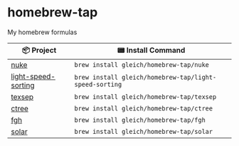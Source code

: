 # homebrew-tap

My homebrew formulas

| 📦 Project                                                           | 📟 Install Command                                      |
| -------------------------------------------------------------------- | ------------------------------------------------------- |
| [nuke](https://github.com/gleich/nuke)                               | `brew install gleich/homebrew-tap/nuke`                |
| [light-speed-sorting](https://github.com/gleich/Light-Speed-Sorting) | `brew install gleich/homebrew-tap/light-speed-sorting` |
| [texsep](https://github.com/gleich/texsep)                           | `brew install gleich/homebrew-tap/texsep`              |
| [ctree](https://github.com/gleich/ctree)                             | `brew install gleich/homebrew-tap/ctree`               |
| [fgh](https://github.com/gleich/fgh)                                 | `brew install gleich/homebrew-tap/fgh`                 |
| [solar](https://github.com/gleich/solar)                             | `brew install gleich/homebrew-tap/solar`               |
